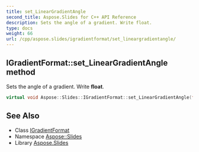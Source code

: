 ```yaml
---
title: set_LinearGradientAngle
second_title: Aspose.Slides for C++ API Reference
description: Sets the angle of a gradient. Write float.
type: docs
weight: 66
url: /cpp/aspose.slides/igradientformat/set_lineargradientangle/
---
```

## IGradientFormat::set_LinearGradientAngle method


Sets the angle of a gradient. Write **float**.

```cpp
virtual void Aspose::Slides::IGradientFormat::set_LinearGradientAngle(float value)=0
```

## See Also

* Class [IGradientFormat](../)
* Namespace [Aspose::Slides](../../)
* Library [Aspose.Slides](../../../)

